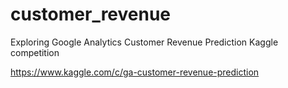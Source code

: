 # customer_revenue

Exploring Google Analytics Customer Revenue Prediction Kaggle competition 

https://www.kaggle.com/c/ga-customer-revenue-prediction
